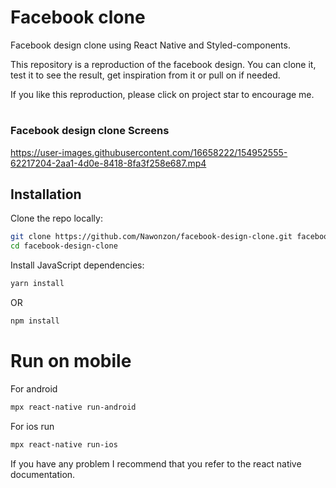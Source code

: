# Facebook clone
Facebook design clone using React Native and Styled-components.

This repository is a reproduction of the facebook design.
You can clone it, test it to see the result, get inspiration from it or pull on if needed.

If you like this reproduction, please click on project star to encourage me.
#
### Facebook design clone Screens
https://user-images.githubusercontent.com/16658222/154952555-62217204-2aa1-4d0e-8418-8fa3f258e687.mp4

## Installation

Clone the repo locally:

```sh
git clone https://github.com/Nawonzon/facebook-design-clone.git facebook-design-clone
cd facebook-design-clone
```

Install JavaScript dependencies:

```sh
yarn install
```
OR
```sh
npm install
```

# Run on mobile

For android

```sh
mpx react-native run-android
```
For ios run

```sh
mpx react-native run-ios
```

If you have any problem I recommend that you refer to the react native documentation.
